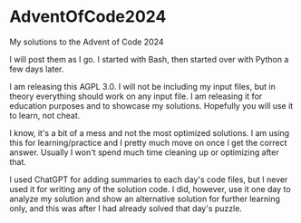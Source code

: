 # AdventOfCode2024
My solutions to the Advent of Code 2024

I will post them as I go. I started with Bash, then started over with Python a few days later.

I am releasing this AGPL 3.0. I will not be including my input files, but in theory everything should work on any input file. I am releasing it for education purposes and to showcase my solutions. Hopefully you will use it to learn, not cheat.

I know, it's a bit of a mess and not the most optimized solutions. I am using this for learning/practice and I pretty much move on once I get the correct answer. Usually I won't spend much time cleaning up or optimizing after that.

I used ChatGPT for adding summaries to each day's code files, but I never used it for writing any of the solution code. I did, however, use it one day to analyze my solution and show an alternative solution for further learning only, and this was after I had already solved that day's puzzle.
